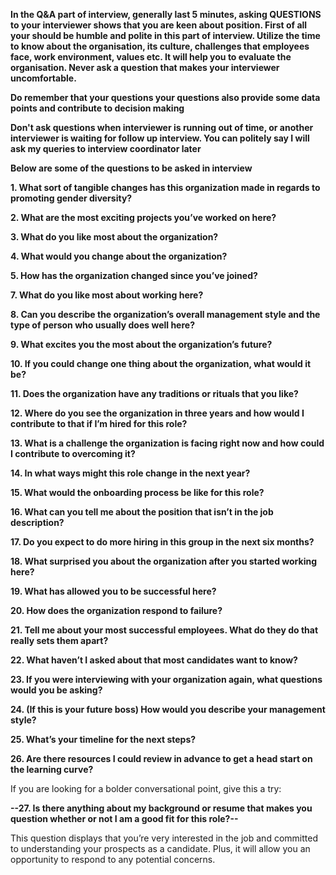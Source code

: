 
**In the Q&A part of interview, generally last 5 minutes, asking QUESTIONS to your interviewer shows that you are keen about position. First of all your should be humble and polite in this part of interview. Utilize the time to know about the organisation, its culture, challenges that employees face, work environment, values etc. It will help you to evaluate the organisation. Never ask a question that makes your interviewer uncomfortable.**

**Do remember that your questions your questions also provide some data points and contribute to decision making**

**Don't ask questions when interviewer is running out of time, or another interviewer is waiting for follow up interview. You can politely say I will ask my queries to interview coordinator later**


**Below are some of the questions to be asked in interview**

**1. What sort of tangible changes has this organization made in regards to promoting gender diversity?**

**2. What are the most exciting projects you’ve worked on here?**

**3. What do you like most about the organization?**

**4. What would you change about the organization?**

**5. How has the organization changed since you’ve joined?**

**7. What do you like most about working here?**

**8. Can you describe the organization’s overall management style and the type of person who usually does well here?**

**9. What excites you the most about the organization’s future?**

**10. If you could change one thing about the organization, what would it be?**

**11. Does the organization have any traditions or rituals that you like?**

**12. Where do you see the organization in three years and how would I contribute to that if I’m hired for this role?**

**13. What is a challenge the organization is facing right now and how could I contribute to overcoming it?**

**14. In what ways might this role change in the next year?**

**15. What would the onboarding process be like for this role?**

**16. What can you tell me about the position that isn’t in the job description?**

**17. Do you expect to do more hiring in this group in the next six months?**

**18. What surprised you about the organization after you started working here?**

**19. What has allowed you to be successful here?**

**20. How does the organization respond to failure?**

**21. Tell me about your most successful employees. What do they do that really sets them apart?**

**22. What haven’t I asked about that most candidates want to know?**

**23. If you were interviewing with your organization again, what questions would you be asking?**

**24. (If this is your future boss) How would you describe your management style?**

**25. What’s your timeline for the next steps?**

**26. Are there resources I could review in advance to get a head start on the learning curve?**

If you are looking for a bolder conversational point, give this a try:

**--27. Is there anything about my background or resume that makes you question whether or not I am a good fit for this role?--**

This question displays that you’re very interested in the job and committed to understanding your prospects as a candidate. Plus, it will allow you an opportunity to respond to any potential concerns.
